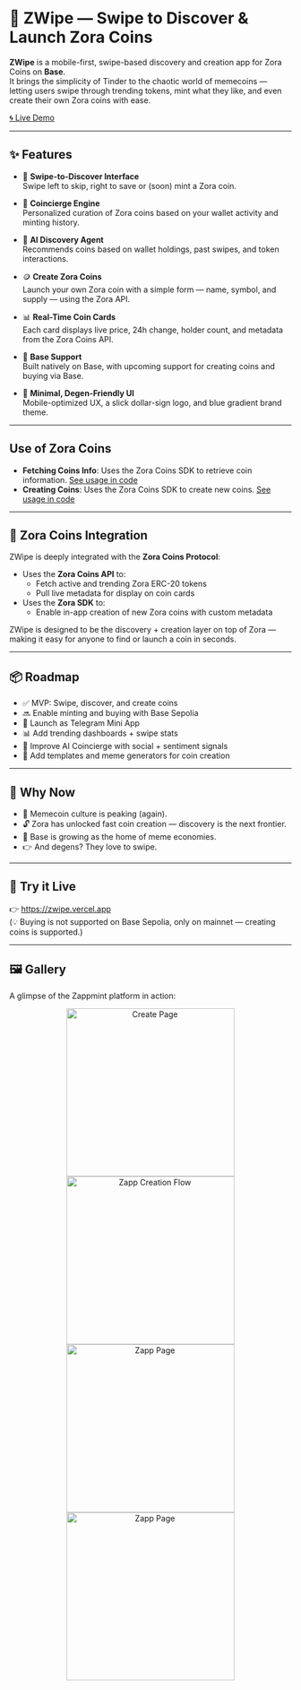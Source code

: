 # 🌊 ZWipe — Swipe to Discover & Launch Zora Coins

**ZWipe** is a mobile-first, swipe-based discovery and creation app for Zora Coins on **Base**.  
It brings the simplicity of Tinder to the chaotic world of memecoins — letting users swipe through trending tokens, mint what they like, and even create their own Zora coins with ease.

[🌀 Live Demo](https://zwipe.vercel.app)

---

## ✨ Features

- 🔄 **Swipe-to-Discover Interface**  
  Swipe left to skip, right to save or (soon) mint a Zora coin.

- 🧠 **Coincierge Engine**  
  Personalized curation of Zora coins based on your wallet activity and minting history.

- 🤖 **AI Discovery Agent**  
  Recommends coins based on wallet holdings, past swipes, and token interactions.

- 🪙 **Create Zora Coins**  
  Launch your own Zora coin with a simple form — name, symbol, and supply — using the Zora API.

- 📊 **Real-Time Coin Cards**  
  Each card displays live price, 24h change, holder count, and metadata from the Zora Coins API.

- 🔗 **Base Support**  
  Built natively on Base, with upcoming support for creating coins and buying via Base.

- 🎨 **Minimal, Degen-Friendly UI**  
  Mobile-optimized UX, a slick dollar-sign logo, and blue gradient brand theme.

---

## Use of Zora Coins

- **Fetching Coins Info**: Uses the Zora Coins SDK to retrieve coin information. [See usage in code](https://github.com/Ayushjain2205/zwipe/blob/main/app/api/getcoinsmostvaluable/route.ts)
- **Creating Coins**: Uses the Zora Coins SDK to create new coins. [See usage in code](https://github.com/Ayushjain2205/zwipe/blob/main/components/memecoin/CreateCoinDialog.tsx#L105)

---

## 🔗 Zora Coins Integration

ZWipe is deeply integrated with the **Zora Coins Protocol**:

- Uses the **Zora Coins API** to:
  - Fetch active and trending Zora ERC-20 tokens
  - Pull live metadata for display on coin cards
- Uses the **Zora SDK** to:
  - Enable in-app creation of new Zora coins with custom metadata

ZWipe is designed to be the discovery + creation layer on top of Zora — making it easy for anyone to find or launch a coin in seconds.

---

## 📦 Roadmap

- ✅ MVP: Swipe, discover, and create coins
- 🔜 Enable minting and buying with Base Sepolia
- 📲 Launch as Telegram Mini App
- 📊 Add trending dashboards + swipe stats
- 🎯 Improve AI Coincierge with social + sentiment signals
- 🧩 Add templates and meme generators for coin creation

---

## 🚀 Why Now

- 🚀 Memecoin culture is peaking (again).
- 🔓 Zora has unlocked fast coin creation — discovery is the next frontier.
- 🌉 Base is growing as the home of meme economies.
- 👉 And degens? They love to swipe.

---

## 🧪 Try it Live

👉 https://zwipe.vercel.app  
(💡 Buying is not supported on Base Sepolia, only on mainnet — creating coins is supported.)

---

## 🖼️ Gallery

A glimpse of the Zappmint platform in action:

<p align="center">
  <img src="https://i.postimg.cc/RVJ6dkpD/Screenshot-2025-07-10-at-10-45-56-PM.png" alt="Create Page" width="300"/>
  <img src="https://i.postimg.cc/3wYkKd8s/Screenshot-2025-07-10-at-10-46-11-PM.png" alt="Zapp Creation Flow" width="300"/>
  <img src="https://i.postimg.cc/VkjSQj89/Screenshot-2025-07-10-at-10-46-20-PM.png" alt="Zapp Page" width="300"/>
  <img src="https://i.postimg.cc/NjhyzdWf/Screenshot-2025-07-10-at-10-46-26-PM.png" alt="Zapp Page" width="300"/>
</p>
